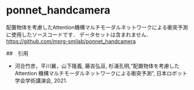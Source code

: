 # ponnet_handcamera

配置物体を考慮したAttention機構マルチモーダルネットワークによる衝突予測に使用したソースコードです．
データセットは含まれません．https://github.com/mprg-smilab/ponnet_handcamera

##　引用
* 河合竹彦，平川翼，山下隆義, 藤吉弘亘, 杉浦孔明,“配置物体を考慮した Attention 機構マルチモーダルネットワークによる衝突予測”, 日本ロボット学会学術講演会, 2021.

